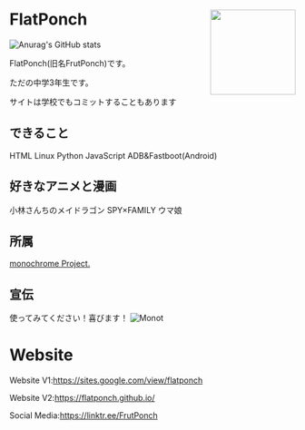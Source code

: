 # FlatPonch <img src="https://raw.githubusercontent.com/FlatPonch/FlatPonch/blob/main/images/icon2.png" align="right" width="150">

![Anurag's GitHub stats](https://github-readme-stats.vercel.app/api?username=flatponch&theme=dark&show_icons=true)

FlatPonch(旧名FrutPonch)です。

ただの中学3年生です。

サイトは学校でもコミットすることもあります

## できること
HTML
Linux
Python
JavaScript
ADB&Fastboot(Android) 

## 好きなアニメと漫画
小林さんちのメイドラゴン
SPY×FAMILY
ウマ娘

## 所属
[monochrome Project.](https://github.com/mncrp)


## 宣伝
使ってみてください！喜びます！
![Monot](https://mncrp.github.io/project/monot)

# Website
Website V1:https://sites.google.com/view/flatponch

Website V2:https://flatponch.github.io/

Social Media:https://linktr.ee/FrutPonch

<!--
FlatPonch(旧名FrutPonch)について
上に書いてあるだろ

歴史:

- 2008年1月16日 俺が生まれる
- ちっちゃいころに机の角に右眉毛を擦る　それ以来眉毛が生えてこなくなった
- 2015年にWiiUを買ってもらってスプラにはまった
- 2017年にSwitchを買ってもらって(発売した年に買ったので入手に苦戦した)スプラ2にはまった
- 何年くらいかわからないけど初めてPCを買ってもらった(DELL製)　今はたまに使ってる(最初はWindows 10が入ってるけど今はWindows 11)
- 2020年に中学に入学
- 2021年ぐらいに小林さんちのメイドラゴンにはまるのと新しくPCを買ってもらった　この頃からロリコンになる
- 現在はガジェ界隈にいながらソフトウェア開発とウェブサイト開発をしている(Twitterなどでは公開しない)　ゲームもしている(主にVRとRoblox)

僕は猫耳おとこの娘だにゃ
-->
